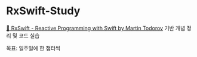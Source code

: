 # RxSwift-Study
[📓 RxSwift - Reactive Programming with Swift by Martin Todorov](https://www.raywenderlich.com/books/rxswift-reactive-programming-with-swift) 기반 개념 정리 및 코드 실습

목표: 일주일에 한 챕터씩

